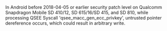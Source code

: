 In Android before 2018-04-05 or earlier security patch level on Qualcomm Snapdragon Mobile SD 410/12, SD 615/16/SD 415, and SD 810, while processing QSEE Syscall 'qsee_macc_gen_ecc_privkey', untrusted pointer dereference occurs, which could result in arbitrary write.